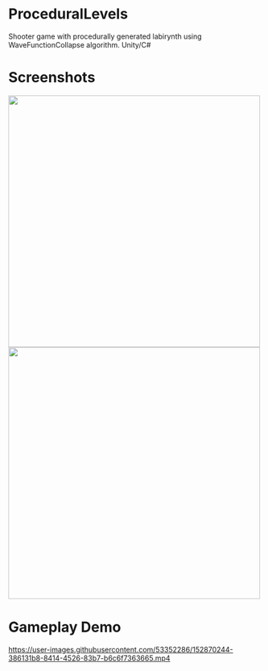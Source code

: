 # ProceduralLevels
Shooter game with procedurally generated labirynth using WaveFunctionCollapse algorithm. Unity/C#
# Screenshots
<p>
  <img src="https://user-images.githubusercontent.com/53352286/152868981-89970283-347c-4fca-88b1-525689152b95.png" width="500">
  <img src="https://user-images.githubusercontent.com/53352286/152869020-b21b9cec-1c84-4630-8206-b33394c204b5.png" width="500">
<p/>

# Gameplay Demo





https://user-images.githubusercontent.com/53352286/152870244-386131b8-8414-4526-83b7-b6c6f7363665.mp4

